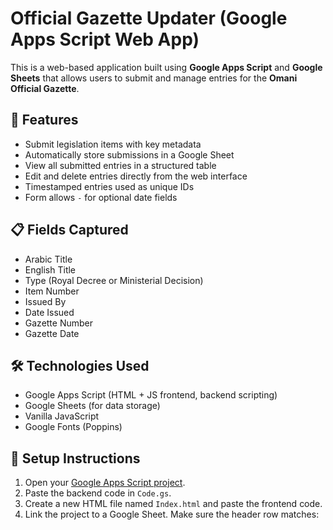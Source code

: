 # Official Gazette Updater (Google Apps Script Web App)

This is a web-based application built using **Google Apps Script** and **Google Sheets** that allows users to submit and manage entries for the **Omani Official Gazette**.

## 🚀 Features

- Submit legislation items with key metadata
- Automatically store submissions in a Google Sheet
- View all submitted entries in a structured table
- Edit and delete entries directly from the web interface
- Timestamped entries used as unique IDs
- Form allows `-` for optional date fields

## 📋 Fields Captured

- Arabic Title
- English Title
- Type (Royal Decree or Ministerial Decision)
- Item Number
- Issued By
- Date Issued
- Gazette Number
- Gazette Date

## 🛠 Technologies Used

- Google Apps Script (HTML + JS frontend, backend scripting)
- Google Sheets (for data storage)
- Vanilla JavaScript
- Google Fonts (Poppins)

## 🧩 Setup Instructions

1. Open your [Google Apps Script project](https://script.google.com).
2. Paste the backend code in `Code.gs`.
3. Create a new HTML file named `Index.html` and paste the frontend code.
4. Link the project to a Google Sheet. Make sure the header row matches:

